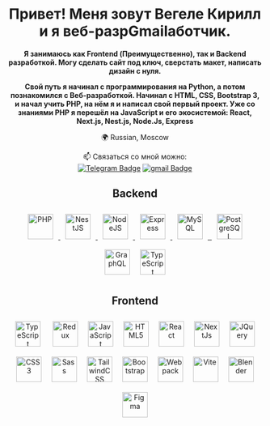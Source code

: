 <h1 align="center">Привет! Меня зовут Вегеле Кирилл и я веб-разрGmailаботчик. </h1>
<p align="center"><b >Я занимаюсь как Frontend (Преимущественно), так и Backend разработкой. Могу сделать сайт под ключ, сверстать макет, написать дизайн с нуля.</b></p>
<p align="center"><b >Свой путь я начинал с программирования на Python, а потом познакомился с Веб-разработкой. Начинал с HTML, CSS, Bootstrap 3, и начал учить PHP, на нём я и написал свой первый проект. Уже со знаниями PHP я перешёл на JavaScript и его экосистемой: React, Next.js, Nest.js, Node.Js, Express</b></p>

<p align="center">🌍 Russian, Moscow <br></p>
<p align="center">📫 Связаться со мной можно:<br>
<a href="https://t.me/antonvegele"><img src="https://img.shields.io/badge/Telegram-blue?style=for-the-badge&logo=telegram&logoColor=white" alt="Telegram Badge"/></a>
<a href="mailto:kirillvegele10@gmail.com"><img src="https://img.shields.io/badge/Gmail-red?style=for-the-badge&logo=gmail&logoColor=white" alt="gmail Badge"/></a><br>
</p>
<h2 align="center">Backend</h2>
<p align="center">
<a href="https://www.php.net/" target="_blank" rel="noreferrer">
  <img src="https://raw.githubusercontent.com/danielcranney/readme-generator/main/public/icons/skills/php-colored.svg" style="margin: 10px" style="margin: 10px" height="50" alt="PHP" />
</a>
  
<a href="https://docs.nestjs.com/" target="_blank" rel="noreferrer">
  <img src="https://raw.githubusercontent.com/danielcranney/readme-generator/main/public/icons/skills/nestjs-colored.svg" style="margin: 10px" height="50" style="margin: 10px" style="margin: 10px" height="50" alt="NestJS" />
</a>
<a href="https://nodejs.org/en/" target="_blank" rel="noreferrer">
  <img src="https://raw.githubusercontent.com/danielcranney/readme-generator/main/public/icons/skills/nodejs-colored.svg"  style="margin: 10px" style="margin: 10px" height="50" alt="NodeJS" />
</a>
<a href="https://expressjs.com/" target="_blank" rel="noreferrer"><img src="https://raw.githubusercontent.com/danielcranney/readme-generator/main/public/icons/skills/express-colored.svg" style="margin: 10px" height="50" alt="Express" />
</a>
<a href="https://www.mysql.com/" target="_blank" rel="noreferrer">
  <img src="https://raw.githubusercontent.com/danielcranney/readme-generator/main/public/icons/skills/mysql-colored.svg" style="margin: 10px" height="50"alt="MySQL" />
</a>
<a href="https://www.mongodb.com/" target="_blank" rel="noreferrer">
  <img 
<a href="https://www.postgresql.org/" target="_blank">
  <img style="margin: 10px" height="50" src="https://profilinator.rishav.dev/skills-assets/postgresql-original-wordmark.svg" alt="PostgreSQL" style="margin: 10px" height="50" />
</a></a>  
<a href="https://graphql.org/" target="_blank"><img src="https://profilinator.rishav.dev/skills-assets/graphql.png" alt="GraphQL" style="margin: 10px" height="50" /></a><a href="https://www.typescriptlang.org/" target="_blank"><img  src="https://profilinator.rishav.dev/skills-assets/typescript-original.svg" alt="TypeScript"style="margin: 10px" height="50" /></a>      </p>

<h2 align="center">Frontend</h2>
<p align="center">
<a href="https://www.typescriptlang.org/" target="_blank"><img  src="https://profilinator.rishav.dev/skills-assets/typescript-original.svg" alt="TypeScript"style="margin: 10px" height="50" /></a>  <a href="https://redux.js.org/" target="_blank"><img src="https://profilinator.rishav.dev/skills-assets/redux-original.svg" alt="Redux" style="margin: 10px" height="50" /><a href="https://developer.mozilla.org/en-US/docs/Web/JavaScript" target="_blank" rel="noreferrer"><img src="https://raw.githubusercontent.com/danielcranney/readme-generator/main/public/icons/skills/javascript-colored.svg" style="margin: 10px" height="50" alt="JavaScript" /></a><a href="https://developer.mozilla.org/en-US/docs/Glossary/HTML5" target="_blank" rel="noreferrer"><img src="https://raw.githubusercontent.com/danielcranney/readme-generator/main/public/icons/skills/html5-colored.svg" style="margin: 10px" height="50" alt="HTML5" /></a><a href="https://reactjs.org/" target="_blank" rel="noreferrer"><img src="https://raw.githubusercontent.com/danielcranney/readme-generator/main/public/icons/skills/react-colored.svg" style="margin: 10px" height="50" height="36" alt="React" /></a><a href="https://nextjs.org/docs" target="_blank" rel="noreferrer"><img src="https://raw.githubusercontent.com/danielcranney/readme-generator/main/public/icons/skills/nextjs-colored.svg" style="margin: 10px" height="50" height="36" alt="NextJs" /></a><a href="https://jquery.com/" target="_blank" rel="noreferrer"><img src="https://raw.githubusercontent.com/danielcranney/readme-generator/main/public/icons/skills/jquery-colored.svg" style="margin: 10px" height="50" alt="JQuery" /></a><a href="https://www.w3.org/TR/CSS/#css" target="_blank" rel="noreferrer"><img src="https://raw.githubusercontent.com/danielcranney/readme-generator/main/public/icons/skills/css3-colored.svg" style="margin: 10px" height="50" alt="CSS3" /></a><a href="https://sass-lang.com/" target="_blank" rel="noreferrer"><img src="https://raw.githubusercontent.com/danielcranney/readme-generator/main/public/icons/skills/sass-colored.svg" style="margin: 10px" height="50" height="36" alt="Sass" /></a><a href="https://tailwindcss.com/" target="_blank" rel="noreferrer"><img src="https://raw.githubusercontent.com/danielcranney/readme-generator/main/public/icons/skills/tailwindcss-colored.svg"style="margin: 10px" height="50" alt="TailwindCSS" /></a><a href="https://getbootstrap.com/" target="_blank" rel="noreferrer"><img src="https://raw.githubusercontent.com/danielcranney/readme-generator/main/public/icons/skills/bootstrap-colored.svg" style="margin: 10px" height="50" alt="Bootstrap" /></a><a href="https://webpack.js.org/" target="_blank" rel="noreferrer"><img src="https://raw.githubusercontent.com/danielcranney/readme-generator/main/public/icons/skills/webpack-colored.svg" style="margin: 10px" height="50" alt="Webpack" /></a><a href="https://vitejs.dev/" target="_blank" rel="noreferrer"><img src="https://raw.githubusercontent.com/danielcranney/readme-generator/main/public/icons/skills/vite-colored.svg" style="margin: 10px" height="50" alt="Vite" /></a><a href="https://www.blender.org/" target="_blank" rel="noreferrer"><img src="https://raw.githubusercontent.com/danielcranney/readme-generator/main/public/icons/skills/blender-colored.svg" style="margin: 10px" height="50" alt="Blender" /></a><a href="https://www.figma.com/" target="_blank" rel="noreferrer"><img src="https://raw.githubusercontent.com/danielcranney/readme-generator/main/public/icons/skills/figma-colored.svg" style="margin: 10px" height="50" alt="Figma" /></a>
</p>
